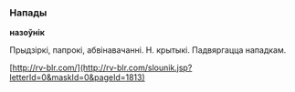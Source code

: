 ### Напады
**назоўнік**

Прыдзіркі, папрокі, абвінавачанні. Н. крытыкі. Падвяргацца нападкам.

<a rel="author">[http://rv-blr.com/](http://rv-blr.com/slounik.jsp?letterId=0&maskId=0&pageId=1813)</a>
